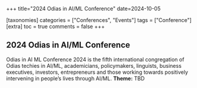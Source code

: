 +++
title="2024 Odias in AI/ML Conference"
date=2024-10-05

[taxonomies]
categories = ["Conferences", "Events"]
tags = ["Conference"]
[extra]
toc = true
comments = false
+++

## 2024 Odias in AI/ML Conference
Odias in AI ML Conference 2024 is the fifth international congregation of Odias techies in AI/ML, academicians, policymakers, linguists, business executives, investors, entrepreneurs and those working towards positively intervening in people’s lives through AI/ML.
**Theme:** TBD

